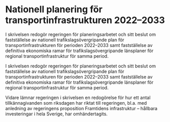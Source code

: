 # Nationell planering för transportinfrastrukturen 2022–2033

I skrivelsen redogör regeringen för planeringsarbetet och sitt beslut om fastställelse av nationell trafikslagsövergripande plan för transportinfrastrukturen för perioden 2022–2033 samt fastställelse av definitiva ekonomiska ramar för trafikslagsövergripande länsplaner för regional transportinfrastruktur för samma period.

I skrivelsen redogör regeringen för planeringsarbetet och sitt beslut om fastställelse av nationell trafikslagsövergripande plan för transportinfrastrukturen för perioden 2022–2033 samt fastställelse av definitiva ekonomiska ramar för trafikslagsövergripande länsplaner för regional transportinfrastruktur för samma period.

Vidare lämnar regeringen i skrivelsen en redogörelse för hur ett antal tillkännagivanden som riksdagen har riktat till regeringen, bl.a. med anledning av regeringens proposition Framtidens infrastruktur – hållbara investeringar i hela Sverige, har omhändertagits.
